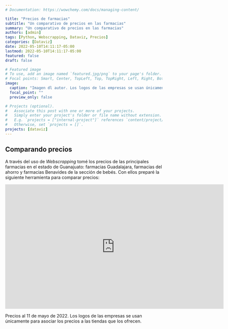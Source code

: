 ```yaml
---
# Documentation: https://wowchemy.com/docs/managing-content/

title: "Precios de farmacias"
subtitle: "Un comparativo de precios en las farmacias"
summary: "Un comparativo de precios en las farmacias"
authors: [admin]
tags: [Python, Webscrapping, Dataviz, Precios]
categories: [Dataviz]
date: 2022-05-10T14:11:17-05:00
lastmod: 2022-05-10T14:11:17-05:00
featured: false
draft: false

# Featured image
# To use, add an image named `featured.jpg/png` to your page's folder.
# Focal points: Smart, Center, TopLeft, Top, TopRight, Left, Right, BottomLeft, Bottom, BottomRight.
image:
  caption: "Imagen dl autor. Los logos de las empresas se usan únicamente para asociar los precios a las tiendas que los ofrecen."
  focal_point: ""
  preview_only: false

# Projects (optional).
#   Associate this post with one or more of your projects.
#   Simply enter your project's folder or file name without extension.
#   E.g. `projects = ["internal-project"]` references `content/project/deep-learning/index.md`.
#   Otherwise, set `projects = []`. 
projects: [dataviz]
---
```


## Comparando precios

A través del uso de *Webscrapping* tomé los precios de las principales farmacias en el estado de Guanajuato: farmacias Guadalajara, farmacias del ahorro y farmacias Benavides de la sección de bebés. Con ellos preparé la siguiente herramienta para comparar precios:

<iframe width="700" height="400" frameborder="0" scrolling="no" src="https://onedrive.live.com/embed?resid=BD690B672B3ADC3A%212134&authkey=%21ADuB2ES7YOXmcQk&em=2&AllowTyping=True&ActiveCell='Hoja2'!B3&Item=Calculadora&wdHideGridlines=True&wdDownloadButton=True&wdInConfigurator=True&wdInConfigurator=True&edesNext=false&ejss=false"></iframe>

Precios al 11 de mayo de 2022. Los logos de las empresas se usan únicamente para asociar los precios a las tiendas que los ofrecen.